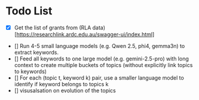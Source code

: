 # Todo List

- [x] Get the list of grants from (RLA data)[https://researchlink.ardc.edu.au/swagger-ui/index.html]
- [] Run 4-5 small language models (e.g. Qwen 2.5, phi4, gemma3n) to extract keywords.
- [] Feed all keywords to one large model (e.g. gemini-2.5-pro) with long context to create multiple buckets of topics (without explicitly link topics to keywords)
- [] For each (topic t, keyword k) pair, use a smaller language model to identify if keyword belongs to topics k 
- [] visusalsation on evolution of the topics